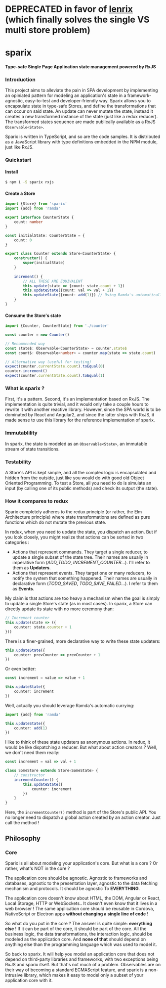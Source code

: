# DEPRECATED in favor of [lenrix](https://github.com/couzic/lenrix) (which finally solves the single VS multi store problem)

# sparix

#### Type-safe Single Page Application state management powered by RxJS

### Introduction
This project aims to alleviate the pain in SPA development by implementing an opiniated pattern for modeling an application's state in a framework-agnostic, easy-to-test and developer-friendly way.
Sparix allows you to encapsulate state in type-safe Stores, and define the transformations that can occur on said state. An update can never mutate the state, instead it creates a new transformed instance of the state (just like a redux reducer). The transformed states sequence are made publically available as a RxJS `Observable<State>`.

Sparix is written in TypeScript, and so are the code samples. It is distributed as a JavaScript library with type definitions embedded in the NPM module, just like RxJS.

### Quickstart

#### Install
```sh
$ npm i -S sparix rxjs
```

#### Create a Store
```ts
import {Store} from 'sparix'
import {add} from 'ramda'

export interface CounterState {
    count: number
}

const initialState: CounterState = {
    count: 0
}

export class Counter extends Store<CounterState> {
    constructor() {
        super(initialState)
    }
    
    increment() {
        // ALL THESE ARE EQUIVALENT
        this.update(state => {count: state.count + 1})
        this.updateState({count: val => val + 1})
        this.updateState({count: add(1)}) // Using Ramda's automatically curryied functions
    }
}
```

#### Consume the Store's state
```ts
import {Counter, CounterState} from './counter'

const counter = new Counter()

// Recommended way
const state$: Observable<CounterState> = counter.state$
const count$: Observable<number> = counter.map(state => state.count)

// Alternative way (useful for testing)
expect(counter.currentState.count).toEqual(0)
counter.increment()
expect(counter.currentState.count).toEqual(1)
```

### What is sparix ?
First, it's a pattern. Second, it's an implementation based on RxJS. The implementation is quite trivial, and it would only take a couple hours to rewrite it with another reactive library. However, since the SPA world is to be dominated by React and Angular2, and since the latter ships with RxJS, it made sense to use this library for the reference implementation of sparix.

### Immutablility
In sparix, the state is modeled as an `Observable<State>`, an immutable stream of state transitions.

### Testability
A Store's API is kept simple, and all the complex logic is encapsulated and hidden from the outside, just like you would do with good old Object Oriented Programming. To test a Store, all you need to do is simulate an input (by calling one of its public methods) and check its output (the state).

### How it compares to redux
Sparix completely adheres to the redux principle (or rather, the Elm Architecture principle) where state transformations are defined as pure functions which do not mutate the previous state.

In redux, when you need to update the state, you dispatch an action. But if you look closely, you might realize that actions can be sorted in two categories :
* Actions that represent commands. They target a single reducer, to update a single subset of the state tree. Their names are usually in imperative form (*ADD_TODO*, *INCREMENT_COUNTER*...). I'll refer to them as **Updaters**.
* Actions that represent events. They target one or many reducers, to notify the system that something happened. Their names are usually in declarative form (*TODO_SAVED*, *TODO_SAVE_FAILED*...). I refer to them as **Events**.
 
My claim is that actions are too heavy a mechanism when the goal is simply to update a single Store's state (as in most cases). In sparix, a Store can directly update its state with no more ceremony than:
```ts
// Increment counter
this.update(state => ({
    counter: state.counter + 1
}))
```
There is a finer-grained, more declarative way to write these state updaters:
```ts
this.updateState({
    counter: prevCounter => prevCounter + 1
})
```
Or even better:
```ts
const increment = value => value + 1

this.updateState({
    counter: increment
})
```
Well, actually you should leverage Ramda's automatic currying:
```ts
import {add} from 'ramda'

this.updateState({
    counter: add(1)
})
```
I like to think of these state updaters as anonymous actions. In redux, it would be like dispatching a reducer. But what about action creators ? Well, we don't need them really: 
```ts
const increment = val => val + 1

class SomeStore extends Store<SomeState> {
    // constructor
    incrementCounter() {
        this.updateState({
            counter: increment
        })
    }
}
```
Here, the `incrementCounter()` method is part of the Store's public API. You no longer need to dispatch a global action created by an action creator. Just call the method !

## Philosophy

### Core
Sparix is all about modeling your application's core. But what is a core ? Or rather, what's NOT in the core ?

The application core should be agnostic. Agnostic to frameworks and databases, agnostic to the presentation layer, agnostic to the data fetching mechanism and protocols. It should be agnostic To **EVERYTHING**.

The application core doesn't know about HTML, the DOM, Angular or React, Local Storage, HTTP or WebSockets.. It doesn't even know that it lives in a web browser ! The same application core should be reusable in Cordova, NativeScript or Electron apps **without changing a single line of code** ! 

So what do you put in the core ? The answer is quite simple: **everything else** ! If it can be part of the core, it should be part of the core. All the business logic, the data transformations, the interaction logic, should be modeled as the application core. And **none of that** should depend on anything else than the programming language which was used to model it.

So back to sparix. It will help you model an application core that does not depend on third-party libraries and frameworks, with two exceptions being RxJS and sparix itself. But that's not much of a problem. Observables are on their way of becoming a standard ECMAScript feature, and sparix is a non-intrusive library, which makes it easy to model only a subset of your application core with it.
